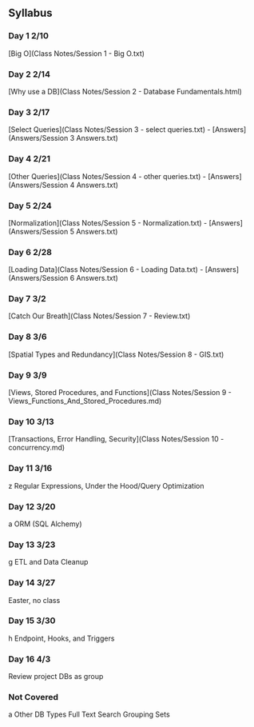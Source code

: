 ## Syllabus
### Day 1 2/10
[Big O](Class Notes/Session 1 - Big O.txt)
### Day 2 2/14
[Why use a DB](Class Notes/Session 2 - Database Fundamentals.html)
### Day 3 2/17
[Select Queries](Class Notes/Session 3 - select queries.txt) - [Answers](Answers/Session 3 Answers.txt)
### Day 4 2/21
[Other Queries](Class Notes/Session 4 - other queries.txt) - [Answers](Answers/Session 4 Answers.txt)
### Day 5 2/24
[Normalization](Class Notes/Session 5 - Normalization.txt) - [Answers](Answers/Session 5 Answers.txt)
### Day 6 2/28
[Loading Data](Class Notes/Session 6 - Loading Data.txt) - [Answers](Answers/Session 6 Answers.txt)
### Day 7 3/2
[Catch Our Breath](Class Notes/Session 7 - Review.txt)
### Day 8 3/6
[Spatial Types and Redundancy](Class Notes/Session 8 - GIS.txt)
### Day 9 3/9
[Views, Stored Procedures, and Functions](Class Notes/Session 9 - Views_Functions_And_Stored_Procedures.md)
### Day 10 3/13
[Transactions, Error Handling, Security](Class Notes/Session 10 - concurrency.md)
### Day 11 3/16
z Regular Expressions, Under the Hood/Query Optimization
### Day 12 3/20
a ORM (SQL Alchemy)
### Day 13 3/23
g ETL and Data Cleanup
### Day 14 3/27
Easter, no class
### Day 15 3/30
h Endpoint, Hooks, and Triggers
### Day 16 4/3
Review project DBs as group

### Not Covered
a Other DB Types
Full Text Search
Grouping Sets